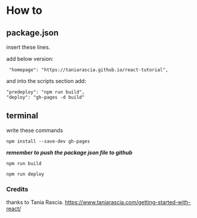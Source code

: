 # How to

## package.json

insert these lines.

add below version:

```
 "homepage": "https://taniarascia.github.io/react-tutorial",
```

and into the scripts section add:

```
"predeploy": "npm run build",
"deploy": "gh-pages -d build"
```

## terminal

write these commands

```
npm install --save-dev gh-pages
```

**_remember to push the package json file to github_**

```
npm run build

npm run deploy
```

### Credits

thanks to Tania Rascia.
https://www.taniarascia.com/getting-started-with-react/
